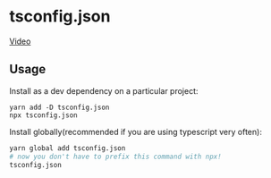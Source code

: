 # tsconfig.json

[Video](https://www.youtube.com/watch?v=0xjfkl9nODQ&ab_channel=BenAwad)

## Usage

Install as a dev dependency on a particular project:
```
yarn add -D tsconfig.json
npx tsconfig.json
```

Install globally(recommended if you are using typescript very often):
```bash
yarn global add tsconfig.json
# now you don't have to prefix this command with npx!
tsconfig.json
```
